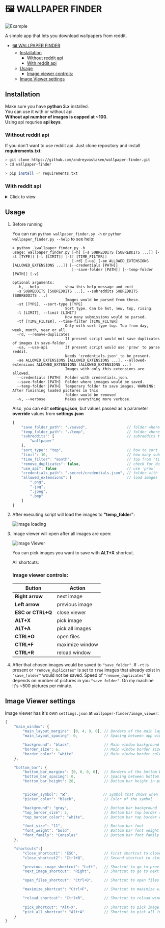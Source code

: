 # 🖼 WALLPAPER FINDER

![Example](https://imgur.com/nL2wYbY.png)

A simple app that lets you download wallpapers from reddit. 

- [🖼 WALLPAPER FINDER](#-wallpaper-finder)
  - [Installation](#installation)
    - [Without reddit api](#without-reddit-api)
    - [With reddit api](#with-reddit-api)
  - [Usage](#usage)
    - [Image viewer controls:](#image-viewer-controls)
  - [Image Viewer settings](#image-viewer-settings)

## Installation
Make sure you have __python 3.x__ installed.<br>
You can use it with or without api.<br> 
__Without api number of images is capped at ~100.__<br>
Using api requries __api keys__.

### Without reddit api
If you don't want to use reddit api. Just clone repository and install __requirements.txt__:

```sh
> git clone https://github.com/andreywastaken/wallpaper-finder.git
> cd wallpaper-finder

> pip install -r requirements.txt
```
### With reddit api
<details>
    <summary markdown="span"> Click to view </summary>

Firstly you need to clone repository and install __requirements_api.txt__:
```sh
> git clone https://github.com/andreywastaken/wallpaper-finder.git
> cd wallpaper-finder

> pip install -r requirements_api.txt
```

Now you need to get reddit api access (__you need to have reddit account__)
  1. Go to [reddit app preferences](https://www.reddit.com/prefs/apps) and click __create another app...__
    
  2. Fill out the required details, select __script__ option and click __create an  application__
        
        ![Reddit application](https://imgur.com/XJMpUaA.png)

  3. __script for personal use__ and __secret__ tokens are used to connect to reddit    api.

        ![Personal and Secret](https://imgur.com/sw6W1Qx.png)

  4. Create in __.secret__ create __credentials.json__ file like that:
        ```javascript 
        {
        "client_id": "aB1cdeFghI23JK",               // short key goes here
        "api_key": "LMNopQrst4Uv5Wx67yZOHNOItseNds", // long key goes here
        "username": "<your reddit username>",        // reddit username goes her
        "password": "<your reddit password>"         // reddit password goes here
        }
        ```
</details>

## Usage
1. Before running
   
    You can run ```python wallpaper_finder.py -h``` or ```python wallpaper_finder.py --help``` to see help:

    ```
    > python .\wallpaper_finder.py -h
    usage: wallpaper_finder.py [-h] [-s SUBREDDITS [SUBREDDITS ...]] [-st [TYPE]] [-l [LIMIT]] [-tf [TIME_FILTER]]
                               [-rd] [-ua] [-ae ALLOWED_EXTENSIONS [ALLOWED_EXTENSIONS ...]] [--credentials [PATH]]
                               [--save-folder [PATH]] [--temp-folder [PATH]] [-v]

    optional arguments:
      -h, --help            show this help message and exit
      -s SUBREDDITS [SUBREDDITS ...], --subreddits SUBREDDITS [SUBREDDITS ...]
                            Images would be parsed from these.
      -st [TYPE], --sort-type [TYPE]
                            Sort type. Can be hot, new, top, rising.
      -l [LIMIT], --limit [LIMIT]
                            How many submissions would be parsed.
      -tf [TIME_FILTER], --time-filter [TIME_FILTER]
                            Only with sort-type top. Top from day, week, month, year or all.
      -rd, --remove-duplicates
                            If present script would not save duplicates of images in save-folder.
      -ua, --use-api        If present script would use 'praw' to parse reddit. 
                            Needs 'credentials.json' to be present.
      -ae ALLOWED_EXTENSIONS [ALLOWED_EXTENSIONS ...], --allowed-extensions ALLOWED_EXTENSIONS [ALLOWED_EXTENSIONS ...]
                            Images with only this extensions are allowed.
      --credentials [PATH]  Folder with credentials.json.
      --save-folder [PATH]  Folder where immages would be saved.
      --temp-folder [PATH]  Temporary folder to save images. WARNING: After finishing loaded pictures in this
                            folder would be removed
      -v, --verbose         Makes everything more verbose.                        
    ```

    Also, you can edit __settings.json__, but values passed as a parameter     __override__ values from __settings.json__
    ```javascript
    {
        "save_folder_path": "./saved",                  // folder where images are saved
        "temp_folder_path": "./temp",                   // folder where images are saved during runtime
        "subreddits": [                                 // subreddits to parse
            "wallpaper"
        ],
        "sort_type": "top",                             // how to sort submissions
        "limit": 10,                                    // how many submissions will be loaded
        "time_filter": "month",                         // top from 'time_filter'
        "remove_duplicates": false,                     // check for duplicates
        "use_api": false                                // use 'praw'
        "credentials_path": ".secret/credentials.json", // folder with credentialas.json
        "allowed_extensions": [                         // load images with this extensions.
            ".png",
            ".jpg",
            ".jpeg",
            ".bmp"
        ]
    }
    ```
2. After executing script will load the images to __"temp_folder"__:
 
   ![Image loading](https://imgur.com/PDpKCXc.png)

3. Image viewer will open after all images are open:
 
   ![Image Viewer](https://imgur.com/tzH2Z6d.png)

   You can pick images you want to save with __ALT+X__ shortcut.

   All shortcuts:
   ### Image viewer controls:
   | Button            | Action          |
   | ----------------- | --------------- |
   | __Right arrow__   | next image      |
   | __Left arrow__    | previous image  |
   | __ESC or CTRL+Q__ | close viewer    |
   | __ALT+X__         | pick image      |
   | __ALT+A__         | pick all images |
   | __CTRL+O__        | open files      |
   | __CTRL+F__        | maximize window |
   | __CTRL+R__        | reload window   |

4. After that chosen images would be saved to ```"save_folder"```. If ```-rt``` is present or ```"remove_duplicates"``` is set to ```true``` images that already exist in ```"save_folder"``` would not be saved. Speed of ```"remove_duplicates"``` is depends on number of pictures in you ```"save folder"```. On my machine it's ~500 pictures per minute.

## Image Viewer settings
Image viewer has it's own ```settings.json``` at ```wallpaper-finder/image_viewer```:
```javascript
{
    "main_window": {
        "main_layout_margins": [0, 4, 0, 0], // Borders of the main layout (left, top, right, bottom)
        "main_layout_spacing": 0,            // Spacing between app widgets

        "background": "black",               // Main window background color 
        "border_size": 6,                    // Main window border size in px
        "border_color": "white"              // Main window border color
    },

    "bottom_bar": {
        "bottom_bar_margins": [0, 0, 0, 0],  // Borders of the bottom bar layout
        "bottom_bar_spacing": 0,             // Spacing between bottom bar widgets
        "bottom_bar_height": 28,             // Bottom bar height in px


        "picker_symbol": "🗹",               // Symbol that shows when image is picked
        "picker_color": "black",             // Color of the symbol 

        "background": "gray",                // Bottom bar background
        "top_border_size": 2,                // Bottom bar top border size in px
        "top_border_color": "white",         // Bottom bar top border color

        "font_size": "11",                   // Bottom bar font
        "font_weight": "bold",               // Bottom bar font weight
        "font_family": "Consolas"            // Bottom bar font family
    },

    "shortcuts":{
        "close_shortcut1": "ESC",            // First shortcut to close window
        "close_shortcut2": "Ctrl+Q",         // Second shortcut to close window

        "previous_image_shortcut": "Left",   // Shortcut to go to previous image
        "next_image_shortcut": "Right",      // Shortcut to go to next image

        "open_files_shortcut": "Ctrl+O",     // Shortcut to open files

        "maximize_shortcut": "Ctrl+F",       // Shortcut to maximize window

        "reload_shortcut": "Ctrl+R",         // Shortcut to reload window
        
        "pick_shortcut": "Alt+X",            // Shortcut to pick image
        "pick_all_shortcut": "Alt+A"         // Shortcut to pick all images
    }
}
```
